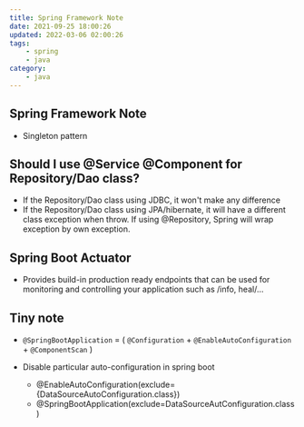 ```yaml
---
title: Spring Framework Note
date: 2021-09-25 18:00:26
updated: 2022-03-06 02:00:26
tags:
    - spring
    - java
category: 
    - java
---
```


## Spring Framework Note

- Singleton pattern 

## Should I use @Service @Component for Repository/Dao class? 
- If the Repository/Dao class using JDBC, it won't make any difference
- If the Repository/Dao class using JPA/hibernate, it will have a different class exception when throw. If using @Repository, Spring will wrap exception by own exception. 

## Spring Boot Actuator 

- Provides build-in production ready endpoints that can be used for monitoring and controlling your application such as /info, heal/...


## Tiny note
- `@SpringBootApplication` = ( `@Configuration` + `@EnableAutoConfiguration` + `@ComponentScan` )

- Disable particular auto-configuration in spring boot
    - @EnableAutoConfiguration(exclude={DataSourceAutoConfiguration.class})
    - @SpringBootApplication(exclude=DataSourceAutConfiguration.class)



